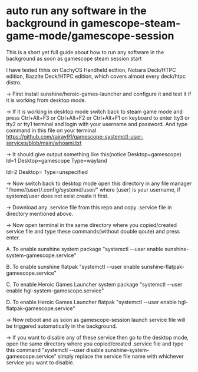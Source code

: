 # auto run any software in the background in gamescope-steam-game-mode/gamescope-session
This is a short yet full guide about how to run any software in the background as soon as gamescope steam session start

I have tested thhis on CachyOS Handheld edition, Nobara Deck/HTPC edition, Bazzite Deck/HTPC edition, which covers almost every deck/htpc distro.

-> First install sunshine/heroic-games-launcher and configure it and test it if it is working from desktop mode.

-> If it is working in desktop mode switch back to steam game mode and press Ctrl+Alt+F3 or Ctrl+Alt+F2 or Ctrl+Alt+F1 on keyboard to enter tty3 or tty2 or tty1 terminal and login with your username and password. And type command in this file on your terminal https://github.com/rairay91/gamescope-systemctl-user-services/blob/main/whoami.txt

-> It should give output something like this(notice Desktop=gamescope)
Id=1
Desktop=gamescope
Type=wayland

Id=2
Desktop=
Type=unspecified


-> Now switch back to desktop mode open this directory in any file manager "/home/(user)/.config/systemd/user/" where (user) is your username, if systemd/user does not exist create it first.

-> Download any .service file from this repo and copy .service file in directory mentioned above.

-> Now open terminal in the same directory where you copied/created service file and type these commands(without double qoute) and press enter.

A. To enable sunshine system package
"systemctl --user enable sunshine-system-gamescope.service"

B. To enable sunshine flatpak
"systemctl --user enable sunshine-flatpak-gamescope.service"

C. To enable Heroic Games Launcher system package
"systemctl --user enable hgl-system-gamescope.service"

D. To enable Heroic Games Launcher flatpak
"systemctl --user enable hgl-flatpak-gamescope.service"

-> Now reboot and as soon as gamescope-session launch service file will be triggered automatically in the background.

-> If you want to disable any of these service then go to the desktop mode, open the same directory where you copied/created .service file and type this command "systemctl --user disable sunshine-system-gamescope.service" simply replace the service file name with whichever service you want to disable.
